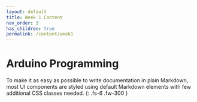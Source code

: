 ```yaml
---
layout: default
title: Week 1 Content
nav_order: 3
has_children: true
permalink: /content/week1
---
```


# Arduino Programming

To make it as easy as possible to write documentation in plain Markdown, most UI components are styled using default Markdown elements with few additional CSS classes needed.
{: .fs-6 .fw-300 }

